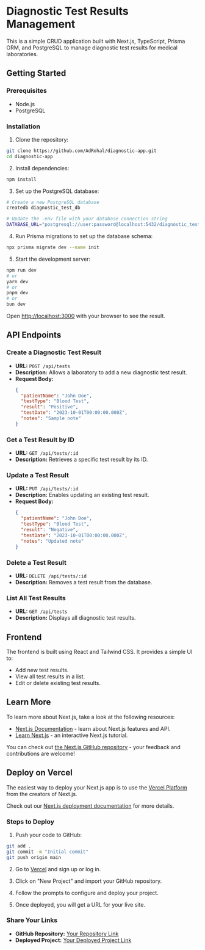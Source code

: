 # Diagnostic Test Results Management

This is a simple CRUD application built with Next.js, TypeScript, Prisma ORM, and PostgreSQL to manage diagnostic test results for medical laboratories.

## Getting Started

### Prerequisites

- Node.js
- PostgreSQL

### Installation

1. Clone the repository:

```bash
git clone https://github.com/AdRohal/diagnostic-app.git
cd diagnostic-app
```

2. Install dependencies:

```bash
npm install
```

3. Set up the PostgreSQL database:

```bash
# Create a new PostgreSQL database
createdb diagnostic_test_db

# Update the .env file with your database connection string
DATABASE_URL="postgresql://user:password@localhost:5432/diagnostic_test_db"
```

4. Run Prisma migrations to set up the database schema:

```bash
npx prisma migrate dev --name init
```

5. Start the development server:

```bash
npm run dev
# or
yarn dev
# or
pnpm dev
# or
bun dev
```

Open [http://localhost:3000](http://localhost:3000) with your browser to see the result.

## API Endpoints

### Create a Diagnostic Test Result

- **URL:** `POST /api/tests`
- **Description:** Allows a laboratory to add a new diagnostic test result.
- **Request Body:**
  ```json
  {
    "patientName": "John Doe",
    "testType": "Blood Test",
    "result": "Positive",
    "testDate": "2023-10-01T00:00:00.000Z",
    "notes": "Sample note"
  }
  ```

### Get a Test Result by ID

- **URL:** `GET /api/tests/:id`
- **Description:** Retrieves a specific test result by its ID.

### Update a Test Result

- **URL:** `PUT /api/tests/:id`
- **Description:** Enables updating an existing test result.
- **Request Body:**
  ```json
  {
    "patientName": "John Doe",
    "testType": "Blood Test",
    "result": "Negative",
    "testDate": "2023-10-01T00:00:00.000Z",
    "notes": "Updated note"
  }
  ```

### Delete a Test Result

- **URL:** `DELETE /api/tests/:id`
- **Description:** Removes a test result from the database.

### List All Test Results

- **URL:** `GET /api/tests`
- **Description:** Displays all diagnostic test results.

## Frontend

The frontend is built using React and Tailwind CSS. It provides a simple UI to:

- Add new test results.
- View all test results in a list.
- Edit or delete existing test results.

## Learn More

To learn more about Next.js, take a look at the following resources:

- [Next.js Documentation](https://nextjs.org/docs) - learn about Next.js features and API.
- [Learn Next.js](https://nextjs.org/learn) - an interactive Next.js tutorial.

You can check out [the Next.js GitHub repository](https://github.com/vercel/next.js) - your feedback and contributions are welcome!

## Deploy on Vercel

The easiest way to deploy your Next.js app is to use the [Vercel Platform](https://vercel.com/new?utm_medium=default-template&filter=next.js&utm_source=create-next-app&utm_campaign=create-next-app-readme) from the creators of Next.js.

Check out our [Next.js deployment documentation](https://nextjs.org/docs/app/building-your-application/deploying) for more details.

### Steps to Deploy

1. Push your code to GitHub:

```bash
git add .
git commit -m "Initial commit"
git push origin main
```

2. Go to [Vercel](https://vercel.com/) and sign up or log in.

3. Click on "New Project" and import your GitHub repository.

4. Follow the prompts to configure and deploy your project.

5. Once deployed, you will get a URL for your live site.

### Share Your Links

- **GitHub Repository:** [Your Repository Link](https://github.com/AdRohal/diagnostic-app)
- **Deployed Project:** [Your Deployed Project Link](https://your-project-name.vercel.app)